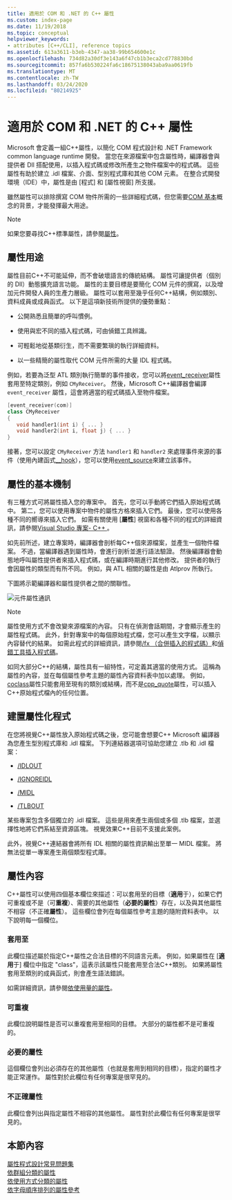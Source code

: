 ```yaml
---
title: 適用於 COM 和 .NET 的 C++ 屬性
ms.custom: index-page
ms.date: 11/19/2018
ms.topic: conceptual
helpviewer_keywords:
- attributes [C++/CLI], reference topics
ms.assetid: 613a3611-b3eb-4347-aa38-99b654600e1c
ms.openlocfilehash: 734d82a30df3e143a6f47cb1b3eca2cd778830bd
ms.sourcegitcommit: 857fa6b530224fa6c18675138043aba9aa0619fb
ms.translationtype: MT
ms.contentlocale: zh-TW
ms.lasthandoff: 03/24/2020
ms.locfileid: "80214925"
---
```

# <a name="c-attributes-for-com-and-net"></a>適用於 COM 和 .NET 的 C++ 屬性

Microsoft 會定義一組C++屬性，以簡化 COM 程式設計和 .NET Framework common language runtime 開發。 當您在來源檔案中包含屬性時，編譯器會與提供者 Dll 搭配使用，以插入程式碼或修改所產生之物件檔案中的程式碼。 這些屬性有助於建立 .idl 檔案、介面、型別程式庫和其他 COM 元素。 在整合式開發環境（IDE）中，屬性是由 [程式] 和 [屬性視窗] 所支援。

雖然屬性可以排除撰寫 COM 物件所需的一些詳細程式碼，但您需要[COM 基本](/windows/win32/com/the-component-object-model)概念的背景，才能發揮最大用途。

> [!NOTE]
> 如果您要尋找C++標準屬性，請參閱[屬性](../../cpp/attributes.md)。

## <a name="purpose-of-attributes"></a>屬性用途

屬性目前C++不可能延伸，而不會破壞語言的傳統結構。 屬性可讓提供者（個別的 Dll）動態擴充語言功能。 屬性的主要目標是要簡化 COM 元件的撰寫，以及增加元件開發人員的生產力層級。 屬性可以套用至幾乎任何C++結構，例如類別、資料成員或成員函式。 以下是這項新技術所提供的優勢重點：

- 公開熟悉且簡單的呼叫慣例。

- 使用與宏不同的插入程式碼，可由偵錯工具辨識。

- 可輕鬆地從基類衍生，而不需要繁瑣的執行詳細資料。

- 以一些精簡的屬性取代 COM 元件所需的大量 IDL 程式碼。

例如，若要為泛型 ATL 類別執行簡單的事件接收，您可以將[event_receiver](event-receiver.md)屬性套用至特定類別，例如 `CMyReceiver`。 然後，Microsoft C++編譯器會編譯 `event_receiver` 屬性，這會將適當的程式碼插入至物件檔案。

```cpp
[event_receiver(com)]
class CMyReceiver
{
   void handler1(int i) { ... }
   void handler2(int i, float j) { ... }
}
```

接著，您可以設定 `CMyReceiver` 方法 `handler1` 和 `handler2` 來處理事件來源的事件（使用內建函式[__hook](../../cpp/hook.md)），您可以使用[event_source](event-source.md)來建立該事件。

## <a name="basic-mechanics-of-attributes"></a>屬性的基本機制

有三種方式可將屬性插入您的專案中。 首先，您可以手動將它們插入原始程式碼中。 第二，您可以使用專案中物件的屬性方格來插入它們。 最後，您可以使用各種不同的嚮導來插入它們。 如需有關使用 [**屬性**] 視窗和各種不同的程式的詳細資訊，請參閱[Visual Studio 專案- C++ ](../../build/creating-and-managing-visual-cpp-projects.md)。

如先前所述，建立專案時，編譯器會剖析每C++個來源檔案，並產生一個物件檔案。 不過，當編譯器遇到屬性時，會進行剖析並進行語法驗證。 然後編譯器會動態地呼叫屬性提供者來插入程式碼，或在編譯時期進行其他修改。 提供者的執行會因屬性的類型而有所不同。 例如，與 ATL 相關的屬性是由 Atlprov 所執行。

下圖將示範編譯器和屬性提供者之間的關聯性。

![元件屬性通訊](../media/vccompattrcomm.gif "元件屬性通訊")

> [!NOTE]
> 屬性使用方式不會改變來源檔案的內容。 只有在偵測會話期間，才會顯示產生的屬性程式碼。 此外，針對專案中的每個原始程式檔，您可以產生文字檔，以顯示內容替代的結果。 如需此程式的詳細資訊，請參閱[/fx （合併插入的程式碼）](../../build/reference/fx-merge-injected-code.md)和[偵錯工具插入程式碼](/visualstudio/debugger/how-to-debug-injected-code)。

如同大部分C++的結構，屬性具有一組特性，可定義其適當的使用方式。 這稱為屬性的內容，並在每個屬性參考主題的屬性內容資料表中加以處理。 例如， [coclass](coclass.md)屬性只能套用至現有的類別或結構，而不是[cpp_quote](cpp-quote.md)屬性，可以插入C++原始程式檔內的任何位置。

## <a name="building-an-attributed-program"></a>建置屬性化程式

在您將視覺C++屬性放入原始程式碼之後，您可能會想要C++ Microsoft 編譯器為您產生型別程式庫和 .idl 檔案。 下列連結器選項可協助您建立 .tlb 和 .idl 檔案：

- [/IDLOUT](../../build/reference/idlout-name-midl-output-files.md)

- [/IGNOREIDL](../../build/reference/ignoreidl-don-t-process-attributes-into-midl.md)

- [/MIDL](../../build/reference/midl-specify-midl-command-line-options.md)

- [/TLBOUT](../../build/reference/tlbout-name-dot-tlb-file.md)

某些專案包含多個獨立的 .idl 檔案。 這些是用來產生兩個或多個 .tlb 檔案，並選擇性地將它們系結至資源區塊。 視覺效果C++目前不支援此案例。

此外，視覺C++連結器會將所有 IDL 相關的屬性資訊輸出至單一 MIDL 檔案。 將無法從單一專案產生兩個類型程式庫。

## <a name="attribute-contexts"></a><a name="contexts"></a>屬性內容

C++屬性可以使用四個基本欄位來描述：可以套用至的目標（**適用**于），如果它們可重複或不是（可**重複**）、需要的其他屬性（**必要的屬性**）存在，以及與其他屬性不相容（不正確**屬性**）。 這些欄位會列在每個屬性參考主題的隨附資料表中。 以下說明每一個欄位。

### <a name="applies-to"></a>套用至

此欄位描述屬於指定C++屬性之合法目標的不同語言元素。 例如，如果屬性在 [**適用**于] 欄位中指定 "class"，這表示該屬性只能套用至合法C++類別。 如果將屬性套用至類別的成員函式，則會產生語法錯誤。

如需詳細資訊，請參閱[依使用量的屬性](attributes-by-usage.md)。

### <a name="repeatable"></a>可重複

此欄位說明屬性是否可以重複套用至相同的目標。 大部分的屬性都不是可重複的。

### <a name="required-attributes"></a>必要的屬性

這個欄位會列出必須存在的其他屬性（也就是套用到相同的目標），指定的屬性才能正常運作。 屬性對於此欄位有任何專案是很罕見的。

### <a name="invalid-attributes"></a>不正確屬性

此欄位會列出與指定屬性不相容的其他屬性。 屬性對於此欄位有任何專案是很罕見的。

## <a name="in-this-section"></a>本節內容

[屬性程式設計常見問題集](attribute-programming-faq.md)<br/>
[依群組分類的屬性](attributes-by-group.md)<br/>
[依使用方式分類的屬性](attributes-by-usage.md)<br/>
[依字母順序排列的屬性參考](attributes-alphabetical-reference.md)

